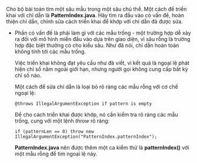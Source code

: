 Cho bộ bài toán tìm một sâu mẫu trong một sâu chủ thể. Một cách để triển khai với chỉ dẫn là **PatternIndex.java**. Hãy tìm ra đầu vào có vấn đề, hoàn thiện chỉ dẫn, chỉnh sửa cách triển khai để khớp với chỉ dẫn đã được sửa.

* Phần có vấn đề là phải làm gì với các mẫu trống - một trường hợp dễ xảy ra đối với mô hình miền đầu vào dựa trên giao diện, vì sâu rỗng là trường hợp đặc biệt thường có cho kiểu sâu. Như đã nói, chỉ dẫn hoàn toàn không tính tới các mẫu trống.

   Việc triển khai không đạt yêu cầu như đã viết, vì kết quả là ngoại lệ phát hiện chỉ số nằm ngoài giới hạn, nhưng người gọi không cung cấp bất kỳ chỉ số nào.

   Một cách để sửa chỉ dẫn là loại bỏ rõ ràng các mẫu rỗng với cơ chế ngoại lệ:
   
      @throws IllegalArgumentException if pattern is empty
    
   Để cho cách triển khai được khớp, nó cần kiểm tra rõ ràng các mẫu trống, cung với một lệnh *throw* rõ ràng:
   
      if (patternLen == 0) throw new IllegalArgumentException("PatternIndex.patternIndex");
      
   **PatternIndex.java** nên được thêm một ca kiểm thử là **patternIndex()** với một mẫu rỗng để tìm ngoại lệ này.
